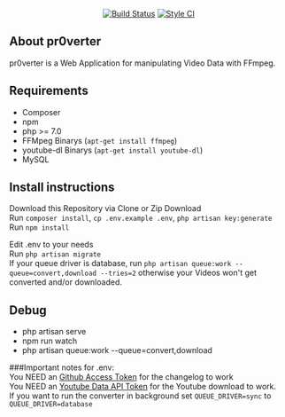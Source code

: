 <p align="center">
<a href="https://travis-ci.org/Insax/pr0verter/"><img src="https://travis-ci.org/Insax/pr0verter.svg" alt="Build Status"></a>
<a href="https://styleci.io/repos/87954236"><img src"https://styleci.io/repos/87954236/shield" alt="Style CI"></a>
</p>

## About pr0verter

pr0verter is a Web Application for manipulating Video Data with FFmpeg.

## Requirements
- Composer
- npm
- php >= 7.0 
- FFMpeg Binarys (`apt-get install ffmpeg`)
- youtube-dl Binarys (`apt-get install youtube-dl`)
- MySQL

## Install instructions
Download this Repository via Clone or Zip Download <br>
Run `composer install`, `cp .env.example .env`, `php artisan key:generate`<br>
Run `npm install`<br>

Edit .env to your needs <br>
Run `php artisan migrate` <br>
If your queue driver is database, run `php artisan queue:work --queue=convert,download --tries=2` otherwise your Videos won't get converted and/or downloaded.

## Debug
- php artisan serve
- npm run watch
- php artisan queue:work --queue=convert,download

###Important notes for .env: <br>
You NEED an <a href="https://github.com/settings/tokens">Github Access Token</a> for the changelog to work <br>
You NEED an <a href="https://console.developers.google.com/apis/credentials">Youtube Data API Token</a> for the Youtube download to work. <br>
If you want to run the converter in background set `QUEUE_DRIVER=sync` to `QUEUE_DRIVER=database`
